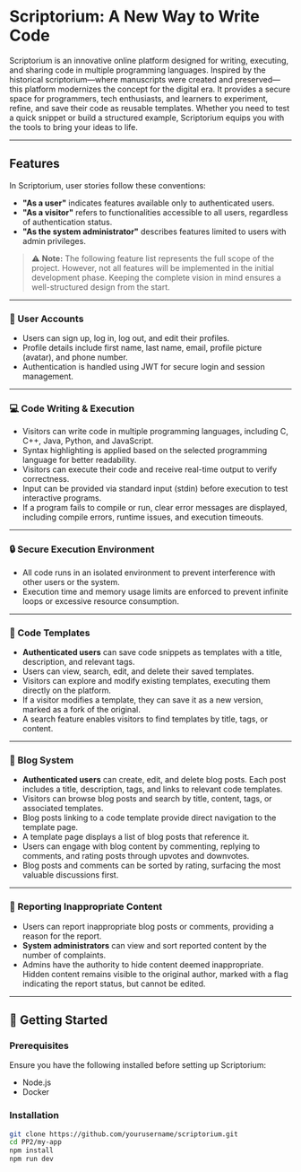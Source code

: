 # Scriptorium: A New Way to Write Code  

Scriptorium is an innovative online platform designed for writing, executing, and sharing code in multiple programming languages. Inspired by the historical scriptorium—where manuscripts were created and preserved—this platform modernizes the concept for the digital era. It provides a secure space for programmers, tech enthusiasts, and learners to experiment, refine, and save their code as reusable templates. Whether you need to test a quick snippet or build a structured example, Scriptorium equips you with the tools to bring your ideas to life.  

---

## Features  

In Scriptorium, user stories follow these conventions:  
- **"As a user"** indicates features available only to authenticated users.  
- **"As a visitor"** refers to functionalities accessible to all users, regardless of authentication status.  
- **"As the system administrator"** describes features limited to users with admin privileges.  

> ⚠️ **Note:** The following feature list represents the full scope of the project. However, not all features will be implemented in the initial development phase. Keeping the complete vision in mind ensures a well-structured design from the start.  

---

### 🔐 User Accounts  

- Users can sign up, log in, log out, and edit their profiles.  
- Profile details include first name, last name, email, profile picture (avatar), and phone number.  
- Authentication is handled using JWT for secure login and session management.  

---

### 💻 Code Writing & Execution  

- Visitors can write code in multiple programming languages, including C, C++, Java, Python, and JavaScript.  
- Syntax highlighting is applied based on the selected programming language for better readability.  
- Visitors can execute their code and receive real-time output to verify correctness.  
- Input can be provided via standard input (stdin) before execution to test interactive programs.  
- If a program fails to compile or run, clear error messages are displayed, including compile errors, runtime issues, and execution timeouts.  

---

### 🔒 Secure Execution Environment  

- All code runs in an isolated environment to prevent interference with other users or the system.  
- Execution time and memory usage limits are enforced to prevent infinite loops or excessive resource consumption.  

---

### 📂 Code Templates  

- **Authenticated users** can save code snippets as templates with a title, description, and relevant tags.  
- Users can view, search, edit, and delete their saved templates.  
- Visitors can explore and modify existing templates, executing them directly on the platform.  
- If a visitor modifies a template, they can save it as a new version, marked as a fork of the original.  
- A search feature enables visitors to find templates by title, tags, or content.  

---

### 📝 Blog System  

- **Authenticated users** can create, edit, and delete blog posts. Each post includes a title, description, tags, and links to relevant code templates.  
- Visitors can browse blog posts and search by title, content, tags, or associated templates.  
- Blog posts linking to a code template provide direct navigation to the template page.  
- A template page displays a list of blog posts that reference it.  
- Users can engage with blog content by commenting, replying to comments, and rating posts through upvotes and downvotes.  
- Blog posts and comments can be sorted by rating, surfacing the most valuable discussions first.  

---

### 🚨 Reporting Inappropriate Content  

- Users can report inappropriate blog posts or comments, providing a reason for the report.  
- **System administrators** can view and sort reported content by the number of complaints.  
- Admins have the authority to hide content deemed inappropriate. Hidden content remains visible to the original author, marked with a flag indicating the report status, but cannot be edited.  

---

## 🚀 Getting Started  

### Prerequisites  
Ensure you have the following installed before setting up Scriptorium:  
- Node.js   
- Docker 

### Installation  

```sh
git clone https://github.com/yourusername/scriptorium.git
cd PP2/my-app
npm install
npm run dev 
